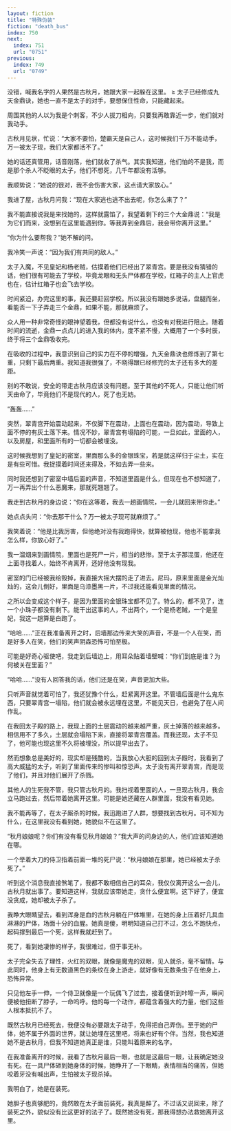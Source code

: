 ```yaml
---
layout: fiction
title: "特殊伪装"
fiction: "death_bus"
index: 750
next:
  index: 751
  url: "0751"
previous:
  index: 749
  url: "0749"
---
```

没错，喊我名字的人果然是古秋月，她跟大家一起躲在这里。 ≥ 太子已经修成九天金鼎诀，她也一直不是太子的对手，要想保住性命，只能藏起来。

周围其他的人以为我是个刺客，不少人拔刀相向，只要我再敢靠近一步，他们就对我动手。

古秋月见状，忙说：“大家不要怕，楚霸天是自己人，这时候我们千万不能动手，万一被太子现，我们大家都活不了。”

她的话还真管用，话音刚落，他们就收了杀气。其实我知道，他们怕的不是我，而是那个杀人不眨眼的太子，他们不想死，几千年都没有活够。

我顺势说：“她说的很对，我不会伤害大家，这点请大家放心。”

我进了屋，古秋月问我：“现在大家逃也逃不出去呢，你怎么来了？”

我不能直接说我是来找她的，这样就露馅了，我望着剩下的三个大金鼎说：“我是为它们而来，没想到在这里能遇到你。等我弄到金鼎后，我会带你离开这里。”

“你为什么要帮我？”她不解的问。

我冷笑一声说：“因为我们有共同的敌人。”

太子入魔，不见皇妃和杨老贼，估摸着他们已经出了翠青宫。要是我没有猜错的话，他们很有可能去了学校，毕竟龙眼和无头尸体都在学校，红箱子的主人上官虎也在，估计红箱子也会飞去学校。

时间紧迫，办完这里的事，我还要赶回学校。所以我没有跟她多说话，盘腿而坐，看能否一下子弄走三个金鼎，如果不能，那就麻烦了。

众人用一种非常奇怪的眼神望着我，但都没有说什么，也没有对我进行阻止。随着时间的流逝，金鼎一点点儿的进入我的体内，度不紧不慢，大概用了一个多时辰，终于将三个金鼎吸收完。

在吸收的过程中，我意识到自己的实力在不停的增强，九天金鼎诀也修炼到了第七重，只剩下最后两重。我知道我很强了，不晓得跟已经修完的太子还有多大的差距。

别的不敢说，安全的带走古秋月应该没有问题。至于其他的不死人，只能让他们听天由命了，毕竟他们不是现代的人，死了也无妨。

“轰轰……”

突然，翠青宫开始震动起来，不仅脚下在震动，上面也在震动，因为震动，导致上面不停的有灰土落下来。情况不妙，翠青宫有塌陷的可能，一旦如此，里面的人，以及房屋，和里面所有的一切都会被埋没。

这时候我想到了皇妃的密室，里面那么多的金银珠宝，若是就这样归于尘土，实在是有些可惜。我捉摸着时间还来得及，不如去弄一些来。

同时我还想到了密室中墙后面的声音，不知道里面是什么，但现在也不想知道了，万一再弄出个什么恶魔来，那就死翘翘了。

我走到古秋月的身边说：“你在这等着，我去一趟画情院，一会儿就回来带你走。”

她点点头问：“你去那干什么？万一被太子现可就麻烦了。”

我笑着说：“他是比我厉害，但他绝对没有我跑得快，就算被他现，他也不能拿我怎么样，你放心好了。”

我一溜烟来到画情院，里面也是死尸一片，相当的悲惨。至于太子那混蛋，他还在上面寻找着人，始终不肯离开，还好他没有现我。

密室的门已经被我给毁掉，我直接大摇大摆的走了进去。尼玛，原来里面是金光灿灿的，这会儿倒好，里面是乌漆墨黑一片，不过我还能看见里面的情况。

之所以会变成这个样子，是因为里面的金银珠宝都不见了。特么的，都不见了，连一个小珠子都没有剩下。能干出这事的人，不出两个，一个是杨老贼，一个是皇妃，我这一趟算是白跑了。

“哈哈……”正在我准备离开之时，后墙那边传来大笑的声音，不是一个人在笑，而是好多人在笑，他们的笑声阴森恐怖可怕至极。

可能是好奇心驱使吧，我走到后墙边上，用耳朵贴着墙壁喊：“你们到底是谁？为何被关在里面？”

“哈哈……”没有人回答我的话，他们还是在笑，声音更加大些。

只听声音就觉着可怕了，我还犹豫个什么，赶紧离开这里。不管墙后面是什么鬼东西，只要翠青宫一塌陷，他们就会被永远埋在这里，不能见天日，也避免了在人间作乱。

在我回太子殿的路上，我现上面的土层震动的越来越严重，灰土掉落的越来越多。相信用不了多久，土层就会塌陷下来，直接将翠青宫覆盖。而我还现，太子不见了，他可能也现这里不久将被埋没，所以提早出去了。

然而想象总是美好的，现实却是残酷的，当我放心大胆的回到太子殿时，我看到了高大威猛的太子，听到了里面传来的惨叫和惊恐声。太子没有离开翠青宫，而是现了他们，并且对他们展开了杀戮。

其他人的生死我不管，我只管古秋月的。我扫视着里面的人，一旦现古秋月，我会立马跑过去，然后带着她离开这里。可能是她还藏在人群里面，我没有看见她。

我不能再等了，在太子厮杀的时候，我迅跑进了人群，想要找到古秋月。可不知为什么，在这里我没有看到她，她貌似不在这里了。

“秋月娘娘呢？你们有没有看见秋月娘娘？”我大声的问身边的人，他们应该知道她在哪。

一个举着大刀的侍卫指着前面一堆的死尸说：“秋月娘娘在那里，她已经被太子杀死了。”

听到这个消息我直接煞笔了，我都不敢相信自己的耳朵，我仅仅离开这么一会儿，古秋月就出事了。要知道这样，我就应该带她走，贪什么便宜啊。这下好了，便宜没贪成，她却被太子杀了。

我睁大眼睛望去，看到浑身是血的古秋月躺在尸体堆里，在她的身上压着好几具血淋淋的尸体，场面十分的血腥。她真是傻，明明知道自己打不过，怎么不跑快点，起码撑到最后一个死，这样我就赶到了。

死了，看到她凄惨的样子，我很难过，但于事无补。

太子完全失去了理性，火红的双眼，就像是魔鬼的双眼，见人就杀，毫不留情。与此同时，他身上有无数道黑色的条纹在身上游走，就好像有无数条虫子在他身上，恐怖异常。

只见他左手一伸，一个侍卫就像是一个玩偶飞了过去，接着便听到咔嚓一声，瞬间便被他扭断了脖子，一命呜呼。他的每一个动作，都蕴含着强大的力量，他们这些人根本抵抗不了。

既然古秋月已经死去，我便没有必要跟太子动手，免得把自己弄伤。至于她的尸体，她不属于外面的世界，就让她埋在这里吧，将来也好有个伴。当然，我也知道她不是古秋月，但我不知道她真正是谁，只能叫着原来的名字。

在我准备离开的时候，我看了古秋月最后一眼，也就是这最后一眼，让我确定她没有死。在一具尸体砸到她身体的时候，她睁开了一下眼睛，表情相当的痛苦，但她咬着牙没有喊出声，生怕被太子现杀掉。

我明白了，她是在装死。

她胆子也真够肥的，竟然敢在太子面前装死，我真是醉了。不过话又说回来，除了装死之外，貌似没有比这更好的法子了。既然她没有死，那我得想办法救她离开这里。